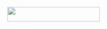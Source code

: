 <p align="center"><a href="https://dashboard.heroku.com/new?template=https://github.com/borusara/testrepo"> <img 
src="https://img.shields.io/badge/Deploy%20To%20Heroku-red?style=flat&logo=heroku" width="210" height="34.45" /></a></p>
